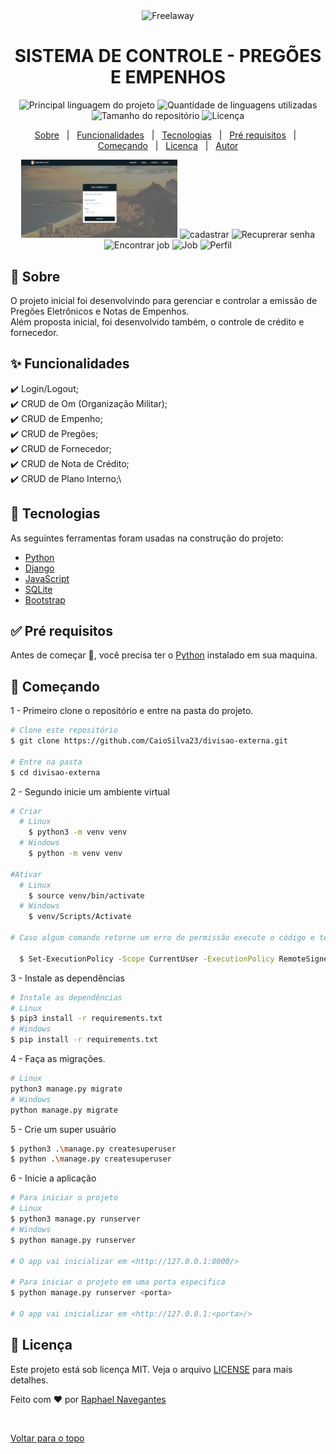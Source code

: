 <div align="center" id="top"> 
  <img src="./public/logo.png" alt="Freelaway" />

<!-- &#xa0; -->


</div>

<div align="center"> 
  <h1 align="center">SISTEMA DE CONTROLE - PREGÕES E EMPENHOS</h1>
  <!-- <img src="./public/pystack_week.png" alt="Freelaway" width=200 /> -->
</div>

<p align="center">
  <img alt="Principal linguagem do projeto" src="https://img.shields.io/github/languages/top/navegantes/freelaway?color=56BEB8" />

  <img alt="Quantidade de linguagens utilizadas" src="https://img.shields.io/github/languages/count/navegantes/freelaway?color=56BEB8" />

  <img alt="Tamanho do repositório" src="https://img.shields.io/github/repo-size/navegantes/freelaway?color=56BEB8" />

  <img alt="Licença" src="https://img.shields.io/github/license/navegantes/freelaway?color=56BEB8" />

  <!-- <img alt="Github issues" src="https://img.shields.io/github/issues/navegantes/freelaway?color=56BEB8" /> -->

  <!-- <img alt="Github forks" src="https://img.shields.io/github/forks/navegantes/freelaway?color=56BEB8" /> -->

  <!-- <img alt="Github stars" src="https://img.shields.io/github/stars/navegantes/freelaway?color=56BEB8" /> -->
</p>

<!-- Status -->

<!-- <h4 align="center">
	🚧  Freelaway 🚀 Em construção...  🚧
</h4>

<hr> -->

<p align="center">
  <a href="#dart-sobre">Sobre</a> &#xa0; | &#xa0; 
  <a href="#sparkles-funcionalidades">Funcionalidades</a> &#xa0; | &#xa0;
  <a href="#rocket-tecnologias">Tecnologias</a> &#xa0; | &#xa0;
  <a href="#white_check_mark-pré-requisitos">Pré requisitos</a> &#xa0; | &#xa0;
  <a href="#checkered_flag-começando">Começando</a> &#xa0; | &#xa0;
  <a href="#memo-licença">Licença</a> &#xa0; | &#xa0;
  <a href="https://github.com/navegantes" target="_blank">Autor</a>
</p>

<p align="center">
  <img alt="Login" src="public/login.png" width=250>
  <img alt="cadastrar" src="public/cadastrar.png" width=250>
  <img alt="Recuprerar senha" src="public/recuperar_senha.png" width=250>
  <img alt="Encontrar job" src="public/encontrar_jobs.png" width=250>
  <img alt="Job" src="public/job.png" width=250>
  <img alt="Perfil" src="public/perfil.png" width=250>
</p>

## 🎯 Sobre

O projeto inicial foi desenvolvindo para gerenciar e controlar a emissão de Pregões Eletrônicos e Notas de Empenhos.\
Além proposta inicial, foi desenvolvido também, o controle de crédito e fornecedor.

## ✨ Funcionalidades

✔️ Login/Logout;\
✔️ CRUD de Om (Organização Militar);\
✔️ CRUD de Empenho;\
✔️ CRUD de Pregões;\
✔️ CRUD de Fornecedor;\
✔️ CRUD de Nota de Crédito;\
✔️ CRUD de Plano Interno;\


## 🚀 Tecnologias

As seguintes ferramentas foram usadas na construção do projeto:

- [Python](https://www.python.org/)
- [Django](https://nodejs.org/en/)
- [JavaScript](https://www.javascript.com/)
- [SQLite](https://www.sqlite.org/index.html)
- [Bootstrap](https://getbootstrap.com/)

## ✅ Pré requisitos

Antes de começar 🏁, você precisa ter o [Python](https://www.python.org/downloads/) instalado em sua maquina.

## 🏁 Começando

1 - Primeiro clone o repositório e entre na pasta do projeto.

```bash
# Clone este repositório
$ git clone https://github.com/CaioSilva23/divisao-externa.git

# Entre na pasta
$ cd divisao-externa
```

2 - Segundo inicie um ambiente virtual

```bash
# Criar
  # Linux
    $ python3 -m venv venv
  # Windows
    $ python -m venv venv

#Ativar
  # Linux
    $ source venv/bin/activate
  # Windows
    $ venv/Scripts/Activate

# Caso algum comando retorne um erro de permissão execute o código e tente novamente:

  $ Set-ExecutionPolicy -Scope CurrentUser -ExecutionPolicy RemoteSigned
```

3 - Instale as dependências

```bash
# Instale as dependências
# Linux
$ pip3 install -r requirements.txt
# Windows
$ pip install -r requirements.txt
```

4 - Faça as migrações.

```bash
# Linux
python3 manage.py migrate
# Windows
python manage.py migrate
```

5 - Crie um super usuário

```bash
$ python3 .\manage.py createsuperuser
$ python .\manage.py createsuperuser
```

6 - Inicie a aplicação

```bash
# Para iniciar o projeto
# Linux
$ python3 manage.py runserver
# Windows
$ python manage.py runserver

# O app vai inicializar em <http://127.0.0.1:8000/>

# Para iniciar o projeto em uma porta especifica
$ python manage.py runserver <porta>

# O app vai inicializar em <http://127.0.0.1:<porta>/>

```

## 📝 Licença

Este projeto está sob licença MIT. Veja o arquivo [LICENSE](LICENSE) para mais detalhes.

Feito com ❤️ por <a href="https://github.com/navegantes" target="_blank">Raphael Navegantes</a>

&#xa0;

<a href="#top">Voltar para o topo</a>
